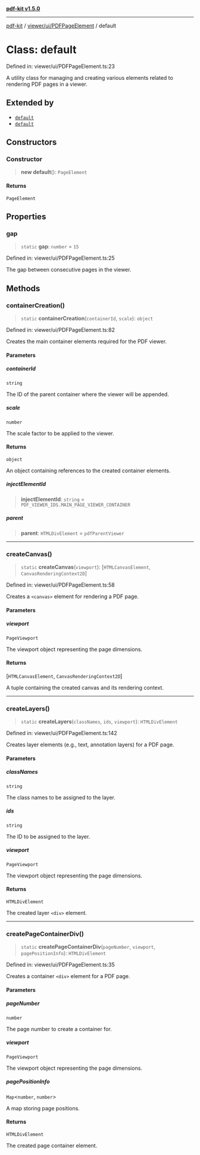 [**pdf-kit v1.5.0**](../../../../README.md)

***

[pdf-kit](../../../../modules.md) / [viewer/ui/PDFPageElement](../README.md) / default

# Class: default

Defined in: viewer/ui/PDFPageElement.ts:23

A utility class for managing and creating various elements related to rendering PDF pages in a viewer.

## Extended by

- [`default`](../../PDFAnnotationLayer/classes/default.md)
- [`default`](../../PDFTextLayer/classes/default.md)

## Constructors

### Constructor

> **new default**(): `PageElement`

#### Returns

`PageElement`

## Properties

### gap

> `static` **gap**: `number` = `15`

Defined in: viewer/ui/PDFPageElement.ts:25

The gap between consecutive pages in the viewer.

## Methods

### containerCreation()

> `static` **containerCreation**(`containerId`, `scale`): `object`

Defined in: viewer/ui/PDFPageElement.ts:82

Creates the main container elements required for the PDF viewer.

#### Parameters

##### containerId

`string`

The ID of the parent container where the viewer will be appended.

##### scale

`number`

The scale factor to be applied to the viewer.

#### Returns

`object`

An object containing references to the created container elements.

##### injectElementId

> **injectElementId**: `string` = `PDF_VIEWER_IDS.MAIN_PAGE_VIEWER_CONTAINER`

##### parent

> **parent**: `HTMLDivElement` = `pdfParentViewer`

***

### createCanvas()

> `static` **createCanvas**(`viewport`): \[`HTMLCanvasElement`, `CanvasRenderingContext2D`\]

Defined in: viewer/ui/PDFPageElement.ts:58

Creates a `<canvas>` element for rendering a PDF page.

#### Parameters

##### viewport

`PageViewport`

The viewport object representing the page dimensions.

#### Returns

\[`HTMLCanvasElement`, `CanvasRenderingContext2D`\]

A tuple containing the created canvas and its rendering context.

***

### createLayers()

> `static` **createLayers**(`classNames`, `ids`, `viewport`): `HTMLDivElement`

Defined in: viewer/ui/PDFPageElement.ts:142

Creates layer elements (e.g., text, annotation layers) for a PDF page.

#### Parameters

##### classNames

`string`

The class names to be assigned to the layer.

##### ids

`string`

The ID to be assigned to the layer.

##### viewport

`PageViewport`

The viewport object representing the page dimensions.

#### Returns

`HTMLDivElement`

The created layer `<div>` element.

***

### createPageContainerDiv()

> `static` **createPageContainerDiv**(`pageNumber`, `viewport`, `pagePositionInfo`): `HTMLDivElement`

Defined in: viewer/ui/PDFPageElement.ts:35

Creates a container `<div>` element for a PDF page.

#### Parameters

##### pageNumber

`number`

The page number to create a container for.

##### viewport

`PageViewport`

The viewport object representing the page dimensions.

##### pagePositionInfo

`Map`\<`number`, `number`\>

A map storing page positions.

#### Returns

`HTMLDivElement`

The created page container element.
